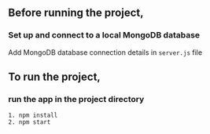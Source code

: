 ## Before running the project,

### Set up and connect to a local MongoDB database

Add MongoDB database connection details in `server.js` file

## To run the project,

### run the app in the project directory

    1. npm install
    2. npm start
